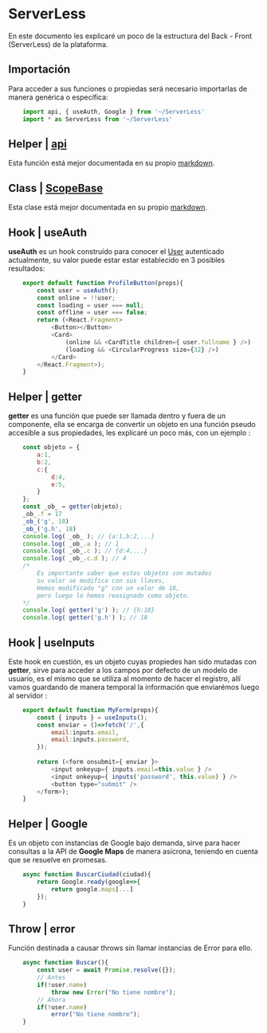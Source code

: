 # ServerLess

En este documento les explicaré un poco de la estructura del Back - Front (ServerLess) de la plataforma.

## Importación
Para acceder a sus funciones o propiedas será necesario importarlas de manera genérica o específica:
```javascript
    import api, { useAuth, Google } from '~/ServerLess'
    import * as ServerLess from '~/ServerLess'
```

## Helper | [api](./api/README.md)
Esta función está mejor documentada en su propio [markdown](./api/README.md).

## Class | [ScopeBase](./scopes/README.md)
Esta clase está mejor documentada en su propio [markdown](./scopes/README.md).

## Hook | useAuth
**useAuth** es un hook construído para conocer el [User](./scopes/User.md) autenticado actualmente,
su valor puede estar estar establecido en 3 posibles resultados:
```javascript
    export default function ProfileButton(props){
        const user = useAuth();
        const online = !!user;
        const loading = user === null;
        const offline = user === false;
        return (<React.Fragment>
            <Button></Button>
            <Card>
                (online && <CardTitle children={ user.fullname } />)
                (loading && <CircularProgress size={32} />)
            </Card>
        </React.Fragment>);
    }
```

## Helper | getter
**getter** es una función que puede ser llamada dentro y fuera de un componente,
ella se encarga de convertir un objeto en una función pseudo accesible a sus propiedades,
les explicaré un poco más,
con un ejemplo :
```javascript
    const objeto = {
        a:1,
        b:2,
        c:{
            d:4,
            e:5,
        }
    };
    const _ob_ = getter(objeto);
    _ob_.f = 17
    _ob_('g', 18)
    _ob_('g.h', 18)
    console.log( _ob_ ); // {a:1,b:2,...}
    console.log( _ob_.a ); // 1
    console.log( _ob_.c ); // {d:4,...}
    console.log( _ob_.c.d ); // 4
    /*
        Es importante saber que estos objetos son mutados
        su valor se modifica con sus llaves,
        Hemos modificado "g" con un valor de 18,
        pero luego lo hemos reasignado como objeto.
    */
    console.log( getter('g') ); // {h:18}
    console.log( getter('g.h') ); // 18
```

## Hook | useInputs
Este hook en cuestión, es un objeto cuyas propiedes han sido mutadas con **getter**,
sirve para acceder a los campos por defecto de un modelo de usuario,
es el mismo que se utiliza al momento de hacer el registro,
allí vamos guardando de manera temporal la información que enviarémos luego al servidor :
```javascript
    export default function MyForm(props){
        const { inputs } = useInputs();
        const enviar = ()=>fetch('/',{
            email:inputs.email,
            email:inputs.password,
        });
        
        return (<form onsubmit={ enviar }>
            <input onkeyup={ inputs.email=this.value } />
            <input onkeyup={ inputs('password', this.value) } />
            <button type="submit" />
        </form>);
    }
```


## Helper | Google
Es un objeto con instancias de Google bajo demanda, sirve para hacer consultas a la API de **Google Maps** de manera asícrona, teniendo en cuenta que se resuelve en promesas.
```javascript
    async function BuscarCiudad(ciudad){
        return Google.ready(google=>{
            return google.maps[...]
        });
    }
```

## Throw | error
Función destinada a causar throws sin llamar instancias de Error para ello.
```javascript
    async function Buscar(){
        const user = await Promise.resolve({});
        // Antes
        if(!user.name)
            throw new Error("No tiene nombre");
        // Ahora
        if(!user.name)
            error("No tiene nombre");
    }
```
